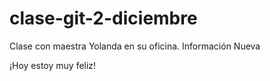 # clase-git-2-diciembre

Clase con maestra Yolanda en su oficina. Información Nueva

¡Hoy estoy muy feliz!
